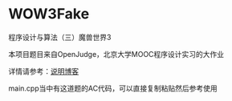 # WOW3Fake

程序设计与算法（三）魔兽世界3

本项目题目来自OpenJudge，北京大学MOOC程序设计实习的大作业

详情请参考：[说明博客](https://holmecat.github.io/post/C++北大MOOC综合大作业/)

main.cpp当中有这道题的AC代码，可以直接复制粘贴然后参考使用
